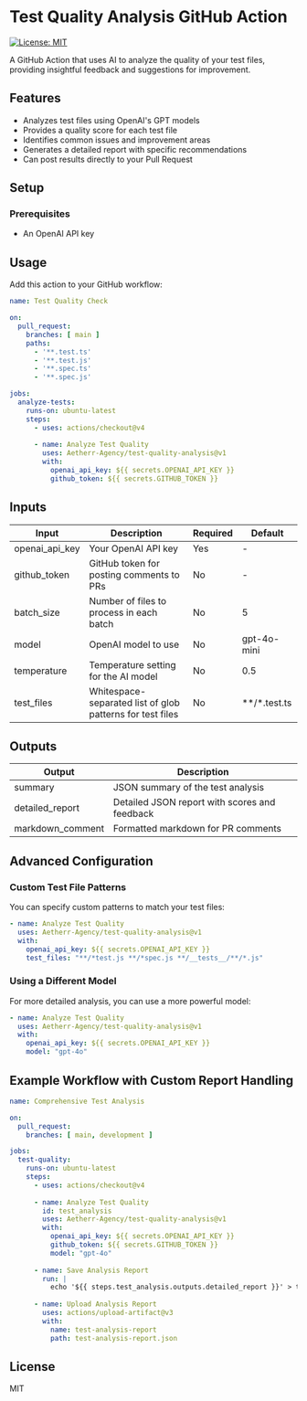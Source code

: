 # Test Quality Analysis GitHub Action

[![License: MIT](https://img.shields.io/badge/License-MIT-yellow.svg)](LICENSE)

A GitHub Action that uses AI to analyze the quality of your test files, providing insightful feedback and suggestions for improvement.

## Features

- Analyzes test files using OpenAI's GPT models
- Provides a quality score for each test file
- Identifies common issues and improvement areas
- Generates a detailed report with specific recommendations
- Can post results directly to your Pull Request

## Setup

### Prerequisites

- An OpenAI API key

## Usage

Add this action to your GitHub workflow:

```yaml
name: Test Quality Check

on:
  pull_request:
    branches: [ main ]
    paths:
      - '**.test.ts'
      - '**.test.js'
      - '**.spec.ts'
      - '**.spec.js'

jobs:
  analyze-tests:
    runs-on: ubuntu-latest
    steps:
      - uses: actions/checkout@v4
      
      - name: Analyze Test Quality
        uses: Aetherr-Agency/test-quality-analysis@v1
        with:
          openai_api_key: ${{ secrets.OPENAI_API_KEY }}
          github_token: ${{ secrets.GITHUB_TOKEN }}
```

## Inputs

| Input           | Description                                               | Required | Default        |
|-----------------|-----------------------------------------------------------|----------|----------------|
| openai_api_key  | Your OpenAI API key                                       | Yes      | -              |
| github_token    | GitHub token for posting comments to PRs                  | No       | -              |
| batch_size      | Number of files to process in each batch                  | No       | 5              |
| model           | OpenAI model to use                                       | No       | gpt-4o-mini    |
| temperature     | Temperature setting for the AI model                      | No       | 0.5            |
| test_files      | Whitespace-separated list of glob patterns for test files | No       | **/*.test.ts   |

## Outputs

| Output            | Description                                   |
|-------------------|-----------------------------------------------|
| summary           | JSON summary of the test analysis             |
| detailed_report   | Detailed JSON report with scores and feedback |
| markdown_comment  | Formatted markdown for PR comments            |

## Advanced Configuration

### Custom Test File Patterns

You can specify custom patterns to match your test files:

```yaml
- name: Analyze Test Quality
  uses: Aetherr-Agency/test-quality-analysis@v1
  with:
    openai_api_key: ${{ secrets.OPENAI_API_KEY }}
    test_files: "**/*test.js **/*spec.js **/__tests__/**/*.js"
```

### Using a Different Model

For more detailed analysis, you can use a more powerful model:

```yaml
- name: Analyze Test Quality
  uses: Aetherr-Agency/test-quality-analysis@v1
  with:
    openai_api_key: ${{ secrets.OPENAI_API_KEY }}
    model: "gpt-4o"
```

## Example Workflow with Custom Report Handling

```yaml
name: Comprehensive Test Analysis

on:
  pull_request:
    branches: [ main, development ]

jobs:
  test-quality:
    runs-on: ubuntu-latest
    steps:
      - uses: actions/checkout@v4
      
      - name: Analyze Test Quality
        id: test_analysis
        uses: Aetherr-Agency/test-quality-analysis@v1
        with:
          openai_api_key: ${{ secrets.OPENAI_API_KEY }}
          github_token: ${{ secrets.GITHUB_TOKEN }}
          model: "gpt-4o"
          
      - name: Save Analysis Report
        run: |
          echo '${{ steps.test_analysis.outputs.detailed_report }}' > test-analysis-report.json
          
      - name: Upload Analysis Report
        uses: actions/upload-artifact@v3
        with:
          name: test-analysis-report
          path: test-analysis-report.json
```

## License

MIT
